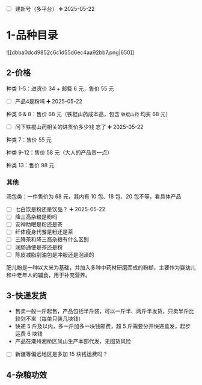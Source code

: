 
- [ ] 建新号（多平台） ➕ 2025-05-22

# 1-品种目录

![[dbba0dcd9852c6c1d55d6ec4aa92bb7.png|650]]

## 2-价格

种类 1-5：进货价 34 + 邮费 6 元，售价 55 元

- [ ] 产品4是粉吗 ➕ 2025-05-22

种类 6 & 8：售价 68 元（铁棍山药成本高，包含 `铁棍山药` 均买 68 元）

- [ ] 问下铁棍山药相关的进货价多少钱 忘了 ➕ 2025-05-22

种类 7：售价 55 元

种类 9-12：售价 58 元（大人的产品贵一点）

种类 13：售价 98 元

### 其他

汤包类：一件售价为 68 元，其内有 10 包、18 包、20 包不等，看具体产品

- [ ] 七白饮是粉还是饮品？ ➕ 2025-05-22
- [ ] 降三高杂粮是粉吗
- [ ] 安神助眠是粉还是茶
- [ ] 纤体瘦身代餐是粉还是茶
- [ ] 三降茶和降三高杂粮有什么区别
- [ ] 润肠通便是茶还是粉
- [ ] 陈皮减脂刮油包是冲服还是泡澡的

肥儿粉是一种以大米为基础，并加入多种中药材研磨而成的粉糊，主要作为婴幼儿和中老年人的辅食，用于补充营养。

## 3-快递发货

- 售卖一般一斤起售，产品包括半斤装，可以一斤半、两斤半发货，只卖半斤比较划不来（每单只装几块钱）
- 快递 5 斤及以内，多一斤加多一块钱邮费，超 5 斤需要分开快递盒发，起步运费 6 块钱
- 产品在潮州湘桥区凤山生产本部代发，无囤货风险

- [ ] 新疆等偏远地区是多加 15 块钱运费吗？

## 4-杂粮功效

